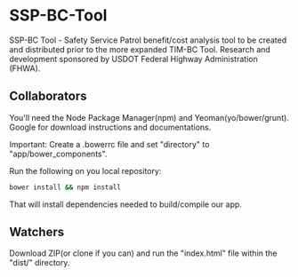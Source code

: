 SSP-BC-Tool
===========

SSP-BC Tool - Safety Service Patrol benefit/cost analysis tool to be created and distributed prior to the more expanded TIM-BC Tool. Research and development sponsored by USDOT Federal Highway Administration (FHWA).

## Collaborators

You'll need the Node Package Manager(npm) and Yeoman(yo/bower/grunt).
Google for download instructions and documentations.

Important: Create a .bowerrc file and set "directory" to "app/bower_components".

Run the following on you local repository:
``` bash
bower install && npm install
```
That will install dependencies needed to build/compile our app.

## Watchers

Download ZIP(or clone if you can) and run the "index.html" file within the "dist/" directory.

